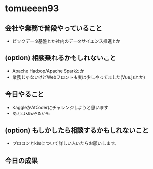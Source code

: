 # tomueeen93

## 会社や業務で普段やっていること

-   ビックデータ基盤とか社内のデータサイエンス推進とか

## (option) 相談乗れるかもしれないこと

-   Apache Hadoop/Apache Sparkとか
-   業務じゃないけどWebフロントも実は少しやってました(Vue.jsとか)

## 今日やること

-   KaggleかAtCoderにチャレンジしようと思います
-   あとはk8sやるかも

## (option) もしかしたら相談するかもしれないこと

-   プロコンとk8sについて詳しい人いたらお願いします。

## 今日の成果
